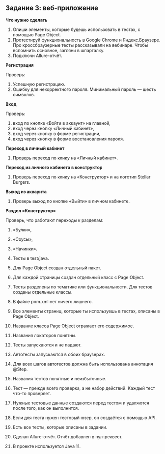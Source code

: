 ## Задание 3: веб-приложение

**Что нужно сделать**
1. Опиши элементы, которые будешь использовать в тестах, с помощью Page Object.
2. Протестируй функциональность в Google Chrome и Яндекс.Браузере. Про кроссбраузерные тесты рассказывали на вебинаре. Чтобы вспомнить основное, загляни в шпаргалку.
3. Подключи Allure-отчёт.

**Регистрация**

Проверь:

1. Успешную регистрацию.
2. Ошибку для некорректного пароля. Минимальный пароль — шесть символов.

**Вход** 

Проверь:

1. вход по кнопке «Войти в аккаунт» на главной,
2. вход через кнопку «Личный кабинет»,
3. вход через кнопку в форме регистрации,
4. вход через кнопку в форме восстановления пароля.

**Переход в личный кабинет**
1. Проверь переход по клику на «Личный кабинет».

**Переход из личного кабинета в конструктор**
1. Проверь переход по клику на «Конструктор» и на логотип Stellar Burgers.

**Выход из аккаунта**
1. Проверь выход по кнопке «Выйти» в личном кабинете.

**Раздел «Конструктор»**

Проверь, что работают переходы к разделам:

1. «Булки»,
2. «Соусы»,
3. «Начинки».


1. Тесты в test/java.
2. Для Page Object создан отдельный пакет.
3. Для каждой страницы создан отдельный класс с Page Object.
4. Тесты разделены по тематике или функциональности. Для тестов созданы отдельные классы.
5. В файле pom.xml нет ничего лишнего.
6. Все элементы страниц, которые ты используешь в тестах, описаны в Page Object.
7. Название класса Page Object отражает его содержимое.
8. Названия локаторов понятны.
9. Тесты запускаются и не падают.
10. Автотесты запускаются в обоих браузерах.
11. Для всех шагов автотестов должна быть использована аннотация @Step.
12. Названия тестов понятные и неизбыточные.
13. Тест — прежде всего проверка, а не набор действий. Каждый тест что-то проверяет.
14. Нужные тестовые данные создаются перед тестом и удаляются после того, как он выполнится.
15. Если для теста нужен тестовый юзер, он создаётся с помощью API.
16. Есть все тесты, которые описаны в задании.
17. Сделан Allure-отчёт. Отчёт добавлен в пул-реквест.
18. В проекте используется Java 11.
